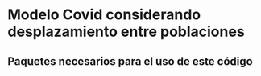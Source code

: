 # Modelo Covid considerando desplazamiento entre poblaciones
## Paquetes necesarios para el uso de este código
